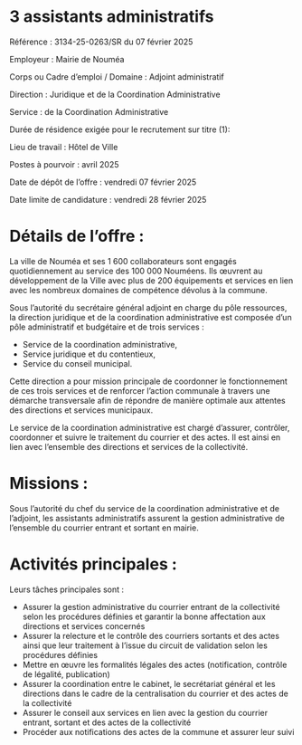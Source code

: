 # 3 assistants administratifs

Référence : 3134-25-0263/SR du 07 février 2025

Employeur : Mairie de Nouméa

Corps ou Cadre d’emploi / Domaine : Adjoint administratif

Direction : Juridique et de la Coordination Administrative

Service : de la Coordination Administrative

Durée de résidence exigée pour le recrutement sur titre (1):

Lieu de travail : Hôtel de Ville

Postes à pourvoir : avril 2025

Date de dépôt de l’offre : vendredi 07 février 2025

Date limite de candidature : vendredi 28 février 2025

# Détails de l’offre :

La ville de Nouméa et ses 1 600 collaborateurs sont engagés quotidiennement au service des 100 000 Nouméens. Ils œuvrent au développement de la Ville avec plus de 200 équipements et services en lien avec les nombreux domaines de compétence dévolus à la commune.

Sous l’autorité du secrétaire général adjoint en charge du pôle ressources, la direction juridique et de la coordination administrative est composée d’un pôle administratif et budgétaire et de trois services :

- Service de la coordination administrative,
- Service juridique et du contentieux,
- Service du conseil municipal.

Cette direction a pour mission principale de coordonner le fonctionnement de ces trois services et de renforcer l’action communale à travers une démarche transversale afin de répondre de manière optimale aux attentes des directions et services municipaux.

Le service de la coordination administrative est chargé d’assurer, contrôler, coordonner et suivre le traitement du courrier et des actes. Il est ainsi en lien avec l’ensemble des directions et services de la collectivité.

# Missions :

Sous l’autorité du chef du service de la coordination administrative et de l’adjoint, les assistants administratifs assurent la gestion administrative de l’ensemble du courrier entrant et sortant en mairie.

# Activités principales :

Leurs tâches principales sont :

- Assurer la gestion administrative du courrier entrant de la collectivité selon les procédures définies et garantir la bonne affectation aux directions et services concernés
- Assurer la relecture et le contrôle des courriers sortants et des actes ainsi que leur traitement à l’issue du circuit de validation selon les procédures définies
- Mettre en œuvre les formalités légales des actes (notification, contrôle de légalité, publication)
- Assurer la coordination entre le cabinet, le secrétariat général et les directions dans le cadre de la centralisation du courrier et des actes de la collectivité
- Assurer le conseil aux services en lien avec la gestion du courrier entrant, sortant et des actes de la collectivité
- Procéder aux notifications des actes de la commune et assurer leur suivi